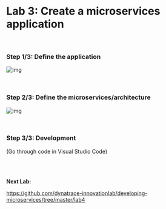 # Lab 3: Create a microservices application

<br>

### Step 1/3: Define the application

![img](https://github.com/dynatrace-innovationlab/developing-microservices/blob/master/assets/img1.png)

<br>

### Step 2/3: Define the microservices/architecture

![img](https://github.com/dynatrace-innovationlab/developing-microservices/blob/master/assets/img2.png)

<br>

### Step 3/3: Development

(Go through code in Visual Studio Code)

<br>
<br>

__Next Lab:__

https://github.com/dynatrace-innovationlab/developing-microservices/tree/master/lab4
